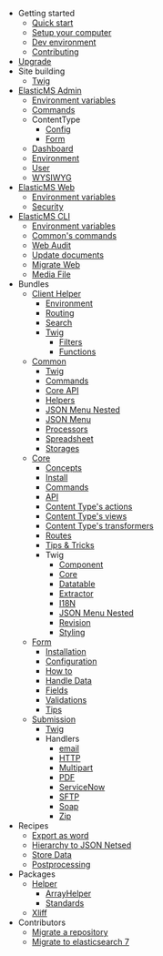 - Getting started
  - [Quick start](/getting-started/quick-start.md)
  - [Setup your computer](/getting-started/local-dev.md)
  - [Dev environment](/getting-started/dev-env.md)
  - [Contributing](/getting-started/contributing.md)
- [Upgrade](/upgrade.md)
- Site building
  - [Twig](/site-building/twig.md)
- [ElasticMS Admin](/elasticms-admin/index.md)
  - [Environment variables](/elasticms-admin/environment-variables.md)
  - [Commands](/elasticms-admin/commands/commands.md)
  - ContentType
    - [Config](/elasticms-admin/contentType/contentType.md)
    - [Form](/elasticms-admin/contentType/form.md)
  - [Dashboard](/elasticms-admin/dashboard/dashboard.md)
  - [Environment](/elasticms-admin/environment/environment.md)
  - [User](/elasticms-admin/user/user.md)
  - [WYSIWYG](/elasticms-admin/wysiwyg/wysiwyg.md)
- [ElasticMS Web](/elasticms-web/index.md)
  - [Environment variables](/elasticms-web/parameters.md)
  - [Security](/elasticms-web/security.md)
- [ElasticMS CLI](/elasticms-cli/index.md)
  - [Environment variables](/elasticms-cli/parameters.md)
  - [Common's commands](/elasticms-cli/commands.md)
  - [Web Audit](/elasticms-cli/audit.md)
  - [Update documents](/elasticms-cli/documents.md)
  - [Migrate Web](/elasticms-cli/migrate-web.md)
  - [Media File](/elasticms-cli/media-file.md)
- Bundles
  - [Client Helper](/dev/client-helper-bundle/index.md)
    - [Environment](/dev/client-helper-bundle/environment.md)
    - [Routing](/dev/client-helper-bundle/routing.md)
    - [Search](/dev/client-helper-bundle/search.md)
    - [Twig](/dev/client-helper-bundle/twig.md)
      - [Filters](/dev/client-helper-bundle/Twig/filters.md)
      - [Functions](/dev/client-helper-bundle/Twig/functions.md)
  - [Common](/dev/common-bundle/index.md)
    - [Twig](/dev/common-bundle/twig.md)
    - [Commands](/dev/common-bundle/commands.md)
    - [Core API](/dev/common-bundle/core-api.md)
    - [Helpers](/dev/common-bundle/helpers.md)
    - [JSON Menu Nested](/dev/common-bundle/json-menu-nested.md)
    - [JSON Menu](/dev/common-bundle/json-menu.md)
    - [Processors](/dev/common-bundle/processors.md)
    - [Spreadsheet](/dev/common-bundle/spreadsheet.md)
    - [Storages](/dev/common-bundle/storages.md)
  - [Core](/dev/core-bundle/index.md)
    - [Concepts](/dev/core-bundle/elasticms.md)
    - [Install](/dev/core-bundle/install.md)
    - [Commands](/dev/core-bundle/commands.md)
    - [API](/dev/core-bundle/api.md)
    - [Content Type's actions](/dev/core-bundle/content-types/actions.md)
    - [Content Type's views](/dev/core-bundle/content-types/views.md)
    - [Content Type's transformers](/dev/core-bundle/content-types/transformers.md)
    - [Routes](/dev/core-bundle/routes.md)
    - [Tips & Tricks](/dev/core-bundle/tricks.md)
    - Twig
      - [Component](/dev/core-bundle/twig/component.md)
      - [Core](/dev/core-bundle/twig/core.md)
      - [Datatable](/dev/core-bundle/twig/datatable.md)
      - [Extractor](/dev/core-bundle/twig/extractor.md)
      - [I18N](/dev/core-bundle/twig/i18n.md)
      - [JSON Menu Nested](/dev/core-bundle/twig/json-menu-nested.md)
      - [Revision](/dev/core-bundle/twig/revision.md)
      - [Styling](/dev/core-bundle/twig/styling.md)
  - [Form](/dev/form-bundle/index.md)
    - [Installation](/dev/form-bundle/install.md)
    - [Configuration](/dev/form-bundle/config.md)
    - [How to](/dev/form-bundle/example.md)
    - [Handle Data](/dev/form-bundle/handlers.md)
    - [Fields](/dev/form-bundle/fields.md)
    - [Validations](/dev/form-bundle/validations.md)
    - [Tips](/dev/form-bundle/tips.md)
  - [Submission](/dev/submission-bundle/index.md)
    - [Twig](/dev/submission-bundle/twig.md)
    - Handlers
      - [email](/dev/submission-bundle/handlers/email.md)
      - [HTTP](/dev/submission-bundle/handlers/http.md)
      - [Multipart](/dev/submission-bundle/handlers/multipart.md)
      - [PDF](/dev/submission-bundle/handlers/pdf.md)
      - [ServiceNow](/dev/submission-bundle/handlers/service-now.md)
      - [SFTP](/dev/submission-bundle/handlers/sftp.md)
      - [Soap](/dev/submission-bundle/handlers/soap.md)
      - [Zip](/dev/submission-bundle/handlers/zip.md)
- Recipes
  - [Export as word](/recipes/export-as-word.md)
  - [Hierarchy to JSON Netsed](/recipes/hierarchy-to-json-netsed.md)
  - [Store Data](/recipes/store-data.md)
  - [Postprocessing](/recipes/postprocessing.md)
- Packages
  - [Helper](/dev/helpers/index.md)
    - [ArrayHelper](/dev/helpers/array-helper.md)
    - [Standards](/dev/helpers/standard.md)
  - [Xliff](/dev/xliff/index.md)
- Contributors
  - [Migrate a repository](/maintainers/migrate-repo.md)
  - [Migrate to elasticsearch 7](/maintainers/migrade-to-es7.md)

